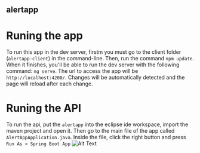 ## alertapp 

# Runing the app 

To run this app in the dev server, firstm you must go to the client folder (`alertapp-client`) in the command-line. Then, run the command `npm update`. When it finishes, you'll be able to run the dev server with the following command: `ng serve`. 
The url to access the app will be `http://localhost:4200/`. Changes will be automatically detected and the page will reload after each change.

# Runing the API 

To run the api, put the `alertapp` into the eclipse ide workspace, import the maven project and open it. Then go to the main file of the app called `AlertAppApplication.java`. Inside the file, click the right button and press `Run As > Spring Boot App`
![Alt Text](https://1.bp.blogspot.com/-19si4SQ9vJo/XJ3to8ycnwI/AAAAAAAAFzM/L8fwPZMU4D4nWy9_R70UEwXf1M03ED24gCLcBGAs/s1600/running-spring-boot-application.gif)
